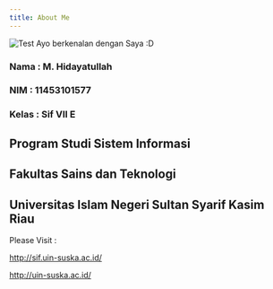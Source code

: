 ```yaml
---
title: About Me
---
```

<img src="/emerald/saya.png" alt="Test" title="Test" />
Ayo berkenalan dengan Saya :D

### Nama : M. Hidayatullah
### NIM : 11453101577
### Kelas : Sif VII E

## Program Studi Sistem Informasi
## Fakultas Sains dan Teknologi
## Universitas Islam Negeri Sultan Syarif Kasim Riau


Please Visit :

http://sif.uin-suska.ac.id/

http://uin-suska.ac.id/
